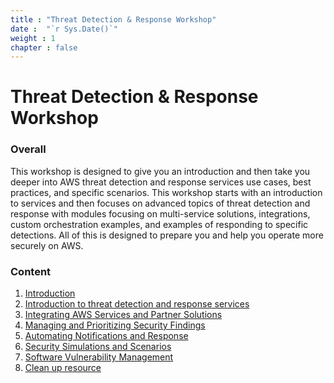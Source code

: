 ```yaml
---
title : "Threat Detection & Response Workshop"
date :  "`r Sys.Date()`" 
weight : 1 
chapter : false
---
```

# Threat Detection & Response Workshop

### Overall
 This workshop is designed to give you an introduction and then take you deeper into AWS threat detection and response services use cases, best practices, and specific scenarios. This workshop starts with an introduction to services and then focuses on advanced topics of threat detection and response with modules focusing on multi-service solutions, integrations, custom orchestration examples, and examples of responding to specific detections. All of this is designed to prepare you and help you operate more securely on AWS.

<!-- ![ConnectPrivate](/images/arc-log.png)  -->

### Content
 1. [Introduction ](1-Workshop-Instructions/)
 2. [Introduction to threat detection and response services](2-Introduction-to-threat-detection-and-response-services/)
 3. [Integrating AWS Services and Partner Solutions](3/)
 4. [Managing and Prioritizing Security Findings](4/)
 5. [Automating Notifications and Response](5/)
 6. [Security Simulations and Scenarios](6/)
 7. [Software Vulnerability Management](7/)
 8. [Clean up resource](8/)
